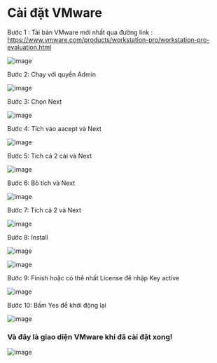 # Cài đặt VMware

Bước 1 : Tải bản VMware mới nhất qua đường link : https://www.vmware.com/products/workstation-pro/workstation-pro-evaluation.html

![image](https://user-images.githubusercontent.com/111721629/187609110-52d0a17a-1ce3-4a0d-92aa-71e6fef2c1a8.png)

Bước 2: Chạy với quyền Admin

![image](https://user-images.githubusercontent.com/111721629/187613798-58cea12a-44ce-464c-888d-4cae2b05db85.png)

Bước 3: Chọn Next

![image](https://user-images.githubusercontent.com/111721629/187614195-6c6c684b-3131-497c-bf58-4a7f5bf5d711.png)

Bước 4: Tích vào aacept và Next

![image](https://user-images.githubusercontent.com/111721629/187614343-2cd52c18-c03b-4f0c-add1-d2ca89bbad76.png)

Bước 5: Tích cả 2 cái và Next

![image](https://user-images.githubusercontent.com/111721629/187614806-bc613a64-b1a3-4386-9dbc-88b9e08f8ed2.png)

Bước 6: Bỏ tích và Next

![image](https://user-images.githubusercontent.com/111721629/187614993-cbbe4b20-3458-4230-ade3-e4f059f59812.png)

Bước 7: Tích cả 2 và Next

![image](https://user-images.githubusercontent.com/111721629/187615121-c64b9ab8-9bff-4f6a-a253-c40d687beb8a.png)

Bước 8: Install

![image](https://user-images.githubusercontent.com/111721629/187615243-0b796b13-1d91-4afc-a371-6b0472c397a3.png)

![image](https://user-images.githubusercontent.com/111721629/187615358-2f8756b3-24f6-47bb-ba70-f17214125329.png)

Bước 9: Finish hoặc có thể nhất License để nhập Key active

![image](https://user-images.githubusercontent.com/111721629/187615427-3fb89134-4c90-44b4-b209-e85b9707ddc6.png)

Bước 10: Bấm Yes để khởi động lại

![image](https://user-images.githubusercontent.com/111721629/187615554-65c90d13-fce8-4abf-b4d0-57bf888e779f.png)

### Và đây là giao diện VMware khi đã cài đặt xong!

![image](https://user-images.githubusercontent.com/111721629/187618816-5555e501-e2a6-4353-94ab-5fd19f5f7619.png)


